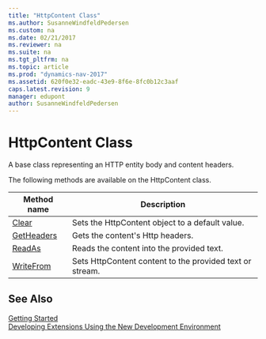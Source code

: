 ```yaml
---
title: "HttpContent Class"
ms.author: SusanneWindfeldPedersen
ms.custom: na
ms.date: 02/21/2017
ms.reviewer: na
ms.suite: na
ms.tgt_pltfrm: na
ms.topic: article
ms.prod: "dynamics-nav-2017"
ms.assetid: 620f0e32-eadc-43e9-8f6e-8fc0b12c3aaf
caps.latest.revision: 9
manager: edupont
author: SusanneWindfeldPedersen
---
```


# HttpContent Class
A base class representing an HTTP entity body and content headers.

The following methods are available on the HttpContent class.

|Method name|Description|
|-----------|-----------|
|[Clear](httpcontent-clear-method.md)|Sets the HttpContent object to a default value.|
|[GetHeaders](httpcontent-getheaders-method.md)|Gets the content's Http headers.|
|[ReadAs](httpcontent-readas-method.md)|Reads the content into the provided text.|
|[WriteFrom](httpcontent-writefrom-method.md)|Sets HttpContent content to the provided text or stream.|


## See Also
[Getting Started](newdev-get-started.md)  
[Developing Extensions Using the New Development Environment](newdev-dev-overview.md)